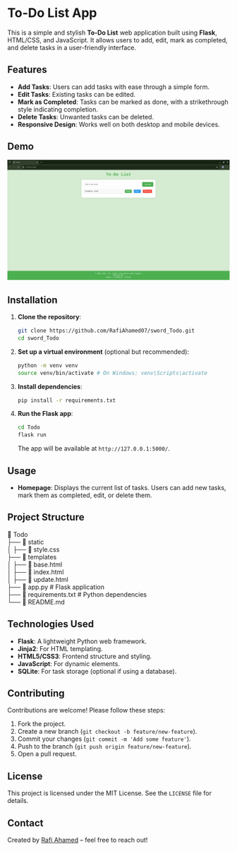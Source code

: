 # To-Do List App

This is a simple and stylish **To-Do List** web application built using **Flask**, HTML/CSS, and JavaScript. It allows users to add, edit, mark as completed, and delete tasks in a user-friendly interface.

## Features

- **Add Tasks**: Users can add tasks with ease through a simple form.
- **Edit Tasks**: Existing tasks can be edited.
- **Mark as Completed**: Tasks can be marked as done, with a strikethrough style indicating completion.
- **Delete Tasks**: Unwanted tasks can be deleted.
- **Responsive Design**: Works well on both desktop and mobile devices.

## Demo

![Demo Image](./media/todo.png)

## Installation

1. **Clone the repository**:
    ```bash
    git clone https://github.com/RafiAhamed07/sword_Todo.git
    cd sword_Todo
    ```

2. **Set up a virtual environment** (optional but recommended):
    ```bash
    python -m venv venv
    source venv/bin/activate # On Windows: venv\Scripts\activate
    ```

3. **Install dependencies**:
    ```bash
    pip install -r requirements.txt
    ```

4. **Run the Flask app**:
    ```bash
    cd Todo
    flask run
    ```
   The app will be available at `http://127.0.0.1:5000/`.

## Usage

- **Homepage**: Displays the current list of tasks. Users can add new tasks, mark them as completed, edit, or delete them.

## Project Structure

📂 Todo<br>
├── 📂 static<br>
│ ├── 📄 style.css<br>
├── 📂 templates<br>
│ ├── 📄 base.html<br>
│ ├── 📄 index.html<br>
│ ├── 📄 update.html<br>
├── 📄 app.py # Flask application<br>
├── 📄 requirements.txt # Python dependencies<br>
└── 📄 README.md<br>


## Technologies Used

- **Flask**: A lightweight Python web framework.
- **Jinja2**: For HTML templating.
- **HTML5/CSS3**: Frontend structure and styling.
- **JavaScript**: For dynamic elements.
- **SQLite**: For task storage (optional if using a database).

## Contributing

Contributions are welcome! Please follow these steps:

1. Fork the project.
2. Create a new branch (`git checkout -b feature/new-feature`).
3. Commit your changes (`git commit -m 'Add some feature'`).
4. Push to the branch (`git push origin feature/new-feature`).
5. Open a pull request.

## License

This project is licensed under the MIT License. See the `LICENSE` file for details.

## Contact

Created by [Rafi Ahamed](https://rafiahamed.netlify.app) – feel free to reach out!
